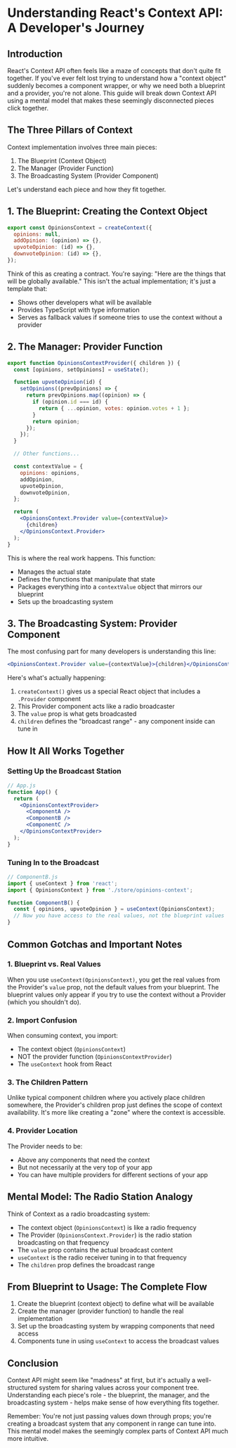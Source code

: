 # Understanding React's Context API: A Developer's Journey

## Introduction
React's Context API often feels like a maze of concepts that don't quite fit together. If you've ever felt lost trying to understand how a "context object" suddenly becomes a component wrapper, or why we need both a blueprint and a provider, you're not alone. This guide will break down Context API using a mental model that makes these seemingly disconnected pieces click together.

## The Three Pillars of Context
Context implementation involves three main pieces:
1. The Blueprint (Context Object)
2. The Manager (Provider Function)
3. The Broadcasting System (Provider Component)

Let's understand each piece and how they fit together.

## 1. The Blueprint: Creating the Context Object
```jsx
export const OpinionsContext = createContext({
  opinions: null,
  addOpinion: (opinion) => {},
  upvoteOpinion: (id) => {},
  downvoteOpinion: (id) => {},
});
```

Think of this as creating a contract. You're saying: "Here are the things that will be globally available." This isn't the actual implementation; it's just a template that:
- Shows other developers what will be available
- Provides TypeScript with type information
- Serves as fallback values if someone tries to use the context without a provider

## 2. The Manager: Provider Function
```jsx
export function OpinionsContextProvider({ children }) {
  const [opinions, setOpinions] = useState();

  function upvoteOpinion(id) {
    setOpinions((prevOpinions) => {
      return prevOpinions.map((opinion) => {
        if (opinion.id === id) {
          return { ...opinion, votes: opinion.votes + 1 };
        }
        return opinion;
      });
    });
  }

  // Other functions...

  const contextValue = {
    opinions: opinions,
    addOpinion,
    upvoteOpinion,
    downvoteOpinion,
  };

  return (
    <OpinionsContext.Provider value={contextValue}>
      {children}
    </OpinionsContext.Provider>
  );
}
```

This is where the real work happens. This function:
- Manages the actual state
- Defines the functions that manipulate that state
- Packages everything into a `contextValue` object that mirrors our blueprint
- Sets up the broadcasting system

## 3. The Broadcasting System: Provider Component
The most confusing part for many developers is understanding this line:
```jsx
<OpinionsContext.Provider value={contextValue}>{children}</OpinionsContext.Provider>
```

Here's what's actually happening:
1. `createContext()` gives us a special React object that includes a `.Provider` component
2. This Provider component acts like a radio broadcaster
3. The `value` prop is what gets broadcasted
4. `children` defines the "broadcast range" - any component inside can tune in

## How It All Works Together

### Setting Up the Broadcast Station
```jsx
// App.js
function App() {
  return (
    <OpinionsContextProvider>
      <ComponentA />
      <ComponentB />
      <ComponentC />
    </OpinionsContextProvider>
  );
}
```

### Tuning In to the Broadcast
```jsx
// ComponentB.js
import { useContext } from 'react';
import { OpinionsContext } from './store/opinions-context';

function ComponentB() {
  const { opinions, upvoteOpinion } = useContext(OpinionsContext);
  // Now you have access to the real values, not the blueprint values
}
```

## Common Gotchas and Important Notes

### 1. Blueprint vs. Real Values
When you use `useContext(OpinionsContext)`, you get the real values from the Provider's `value` prop, not the default values from your blueprint. The blueprint values only appear if you try to use the context without a Provider (which you shouldn't do).

### 2. Import Confusion
When consuming context, you import:
- The context object (`OpinionsContext`)
- NOT the provider function (`OpinionsContextProvider`)
- The `useContext` hook from React

### 3. The Children Pattern
Unlike typical component children where you actively place children somewhere, the Provider's children prop just defines the scope of context availability. It's more like creating a "zone" where the context is accessible.

### 4. Provider Location
The Provider needs to be:
- Above any components that need the context
- But not necessarily at the very top of your app
- You can have multiple providers for different sections of your app

## Mental Model: The Radio Station Analogy
Think of Context as a radio broadcasting system:
- The context object (`OpinionsContext`) is like a radio frequency
- The Provider (`OpinionsContext.Provider`) is the radio station broadcasting on that frequency
- The `value` prop contains the actual broadcast content
- `useContext` is the radio receiver tuning in to that frequency
- The `children` prop defines the broadcast range

## From Blueprint to Usage: The Complete Flow
1. Create the blueprint (context object) to define what will be available
2. Create the manager (provider function) to handle the real implementation
3. Set up the broadcasting system by wrapping components that need access
4. Components tune in using `useContext` to access the broadcast values

## Conclusion
Context API might seem like "madness" at first, but it's actually a well-structured system for sharing values across your component tree. Understanding each piece's role - the blueprint, the manager, and the broadcasting system - helps make sense of how everything fits together.

Remember: You're not just passing values down through props; you're creating a broadcast system that any component in range can tune into. This mental model makes the seemingly complex parts of Context API much more intuitive.